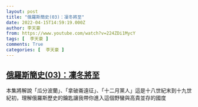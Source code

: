 ```yaml
---
layout: post
title: "俄羅斯簡史(03)：凜冬將至"
date: 2022-04-15T14:59:19.000Z
author: 李天豪
from: https://www.youtube.com/watch?v=224ZDi1MycY
tags: [  李天豪 ]
comments: True
categories: [  李天豪 ]
---
```

<!--1650034759000-->
[俄羅斯簡史(03)：凜冬將至](https://www.youtube.com/watch?v=224ZDi1MycY)
------

<div>
本集將解說「瓜分波蘭」、「拿破崙遠征」、「十二月黨人」這是十八世紀末到十九世紀初，理解俄羅斯歷史的鑰匙讓我帶你進入這個野蠻與高貴並存的國度
</div>
